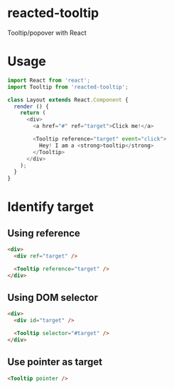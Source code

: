 reacted-tooltip
===

Tooltip/popover with React

# Usage

```js
import React from 'react';
import Tooltip from 'reacted-tooltip';

class Layout extends React.Component {
  render () {
    return (
      <div>
        <a href="#" ref="target">Click me!</a>

        <Tooltip reference="target" event="click">
          Hey! I am a <strong>tooltip</strong>
        </Tooltip>
      </div>
    );
  }
}
```

# Identify target

## Using reference

```html
<div>
  <div ref="target" />

  <Tooltip reference="target" />
</div>
```

## Using DOM selector

```html
<div>
  <div id="target" />

  <Tooltip selector="#target" />
</div>
```

## Use pointer as target

```html
<Tooltip pointer />
```
